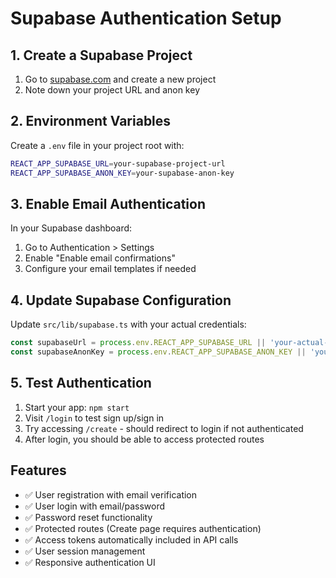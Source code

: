 # Supabase Authentication Setup

## 1. Create a Supabase Project

1. Go to [supabase.com](https://supabase.com) and create a new project
2. Note down your project URL and anon key

## 2. Environment Variables

Create a `.env` file in your project root with:

```bash
REACT_APP_SUPABASE_URL=your-supabase-project-url
REACT_APP_SUPABASE_ANON_KEY=your-supabase-anon-key
```

## 3. Enable Email Authentication

In your Supabase dashboard:
1. Go to Authentication > Settings
2. Enable "Enable email confirmations"
3. Configure your email templates if needed

## 4. Update Supabase Configuration

Update `src/lib/supabase.ts` with your actual credentials:

```typescript
const supabaseUrl = process.env.REACT_APP_SUPABASE_URL || 'your-actual-supabase-url';
const supabaseAnonKey = process.env.REACT_APP_SUPABASE_ANON_KEY || 'your-actual-supabase-anon-key';
```

## 5. Test Authentication

1. Start your app: `npm start`
2. Visit `/login` to test sign up/sign in
3. Try accessing `/create` - should redirect to login if not authenticated
4. After login, you should be able to access protected routes

## Features

- ✅ User registration with email verification
- ✅ User login with email/password
- ✅ Password reset functionality
- ✅ Protected routes (Create page requires authentication)
- ✅ Access tokens automatically included in API calls
- ✅ User session management
- ✅ Responsive authentication UI 